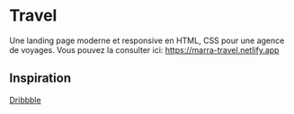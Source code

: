 # Travel

Une landing page moderne et responsive en HTML, CSS pour une agence de voyages.
Vous pouvez la consulter ici: https://marra-travel.netlify.app

## Inspiration

[Dribbble](https://dribbble.com/shots/17407084-Travel-Web-Header-Landing-Page-design/attachments/12533821?mode=media)
